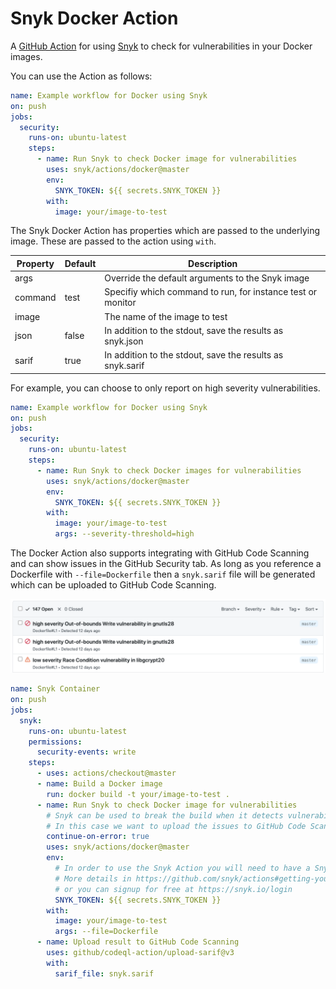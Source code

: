 # Snyk Docker Action

A [GitHub Action](https://github.com/features/actions) for using [Snyk](https://snyk.io) to check for
vulnerabilities in your Docker images.

You can use the Action as follows:

```yaml
name: Example workflow for Docker using Snyk
on: push
jobs:
  security:
    runs-on: ubuntu-latest
    steps:
      - name: Run Snyk to check Docker image for vulnerabilities
        uses: snyk/actions/docker@master
        env:
          SNYK_TOKEN: ${{ secrets.SNYK_TOKEN }}
        with:
          image: your/image-to-test
```

The Snyk Docker Action has properties which are passed to the underlying image. These are
passed to the action using `with`.

| Property | Default | Description                                                 |
| -------- | ------- | ----------------------------------------------------------- |
| args     |         | Override the default arguments to the Snyk image            |
| command  | test    | Specifiy which command to run, for instance test or monitor |
| image    |         | The name of the image to test                               |
| json     | false   | In addition to the stdout, save the results as snyk.json    |
| sarif    | true    | In addition to the stdout, save the results as snyk.sarif   |

For example, you can choose to only report on high severity vulnerabilities.

```yaml
name: Example workflow for Docker using Snyk
on: push
jobs:
  security:
    runs-on: ubuntu-latest
    steps:
      - name: Run Snyk to check Docker images for vulnerabilities
        uses: snyk/actions/docker@master
        env:
          SNYK_TOKEN: ${{ secrets.SNYK_TOKEN }}
        with:
          image: your/image-to-test
          args: --severity-threshold=high
```

The Docker Action also supports integrating with GitHub Code Scanning and can show issues in the GitHub Security tab. As long as you reference a Dockerfile with `--file=Dockerfile` then a `snyk.sarif` file will be generated which can be uploaded to GitHub Code Scanning.

![GitHub Code Scanning and Snyk](codescanning.png)

```yaml
name: Snyk Container
on: push
jobs:
  snyk:
    runs-on: ubuntu-latest
    permissions:
      security-events: write
    steps:
      - uses: actions/checkout@master
      - name: Build a Docker image
        run: docker build -t your/image-to-test .
      - name: Run Snyk to check Docker image for vulnerabilities
        # Snyk can be used to break the build when it detects vulnerabilities.
        # In this case we want to upload the issues to GitHub Code Scanning
        continue-on-error: true
        uses: snyk/actions/docker@master
        env:
          # In order to use the Snyk Action you will need to have a Snyk API token.
          # More details in https://github.com/snyk/actions#getting-your-snyk-token
          # or you can signup for free at https://snyk.io/login
          SNYK_TOKEN: ${{ secrets.SNYK_TOKEN }}
        with:
          image: your/image-to-test
          args: --file=Dockerfile
      - name: Upload result to GitHub Code Scanning
        uses: github/codeql-action/upload-sarif@v3
        with:
          sarif_file: snyk.sarif
```
